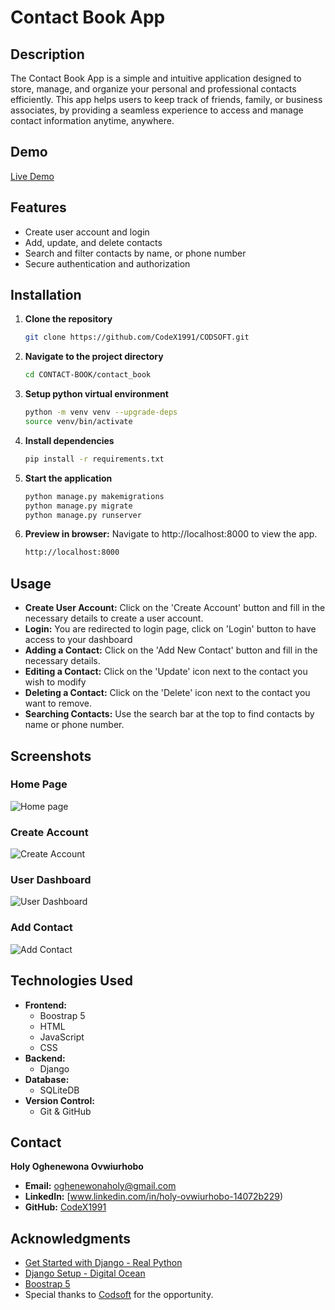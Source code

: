 # Contact Book App
## Description
The Contact Book App is a simple and intuitive application designed to store, manage, and organize your 
personal and professional contacts efficiently. This app helps users to keep track of friends, family, or 
business associates, by providing a seamless experience to access and manage contact information anytime, anywhere.

## Demo
[Live Demo](https://youtu.be/xSLP7f_pulQ?si=StMrbhw9UAZZP4Fl)

## Features
- Create user account and login
- Add, update, and delete contacts
- Search and filter contacts by name, or phone number
- Secure authentication and authorization

## Installation
1. **Clone the repository**
   ```bash
   git clone https://github.com/CodeX1991/CODSOFT.git
2. **Navigate to the project directory**
   ```bash
   cd CONTACT-BOOK/contact_book
3. **Setup python virtual environment**
   ```bash
   python -m venv venv --upgrade-deps
   source venv/bin/activate
4. **Install dependencies**
   ```bash
   pip install -r requirements.txt
5. **Start the application**
   ```bash
   python manage.py makemigrations
   python manage.py migrate
   python manage.py runserver
6. **Preview in browser:**
   Navigate to http://localhost:8000 to view the app.
   ```bash
   http://localhost:8000
## Usage
- **Create User Account:** Click on the 'Create Account' button and fill in the necessary details to create a user account.
- **Login:** You are redirected to login page, click on 'Login' button to have access to your dashboard
- **Adding a Contact:** Click on the 'Add New Contact' button and fill in the necessary details.
- **Editing a Contact:** Click on the 'Update' icon next to the contact you wish to modify
- **Deleting a Contact:** Click on the 'Delete' icon next to the contact you want to remove.
- **Searching Contacts:** Use the search bar at the top to find contacts by name or phone number.

## Screenshots

### Home Page
![Home page](https://github.com/CodeX1991/CODSOFT/blob/main/CONTACT-BOOK/contact_book/Imges/home.png)

### Create Account
![Create Account](https://github.com/CodeX1991/CODSOFT/blob/main/CONTACT-BOOK/contact_book/Imges/create_account.png)

### User Dashboard
![User Dashboard](https://github.com/CodeX1991/CODSOFT/blob/main/CONTACT-BOOK/contact_book/Imges/dashboard.png)

### Add Contact
![Add Contact](https://github.com/CodeX1991/CODSOFT/blob/main/CONTACT-BOOK/contact_book/Imges/Add_Contact.png)

## Technologies Used
- **Frontend:**
  - Boostrap 5
  - HTML
  - JavaScript
  - CSS
- **Backend:**
  - Django
- **Database:**
  - SQLiteDB
- **Version Control:**
  - Git & GitHub

## Contact
**Holy Oghenewona Ovwiurhobo**
- **Email:** oghenewonaholy@gmail.com
- **LinkedIn:** [www.linkedin.com/in/holy-ovwiurhobo-14072b229)
- **GitHub:** [CodeX1991](https://github.com/CodeX1991)

## Acknowledgments
- [Get Started with Django - Real Python](https://realpython.com/get-started-with-django-1/)
- [Django Setup - Digital Ocean](https://www.digitalocean.com/community/tutorials/how-to-install-django-and-set-up-a-development-environment-on-ubuntu-20-04)
- [Boostrap 5](https://getbootstrap.com/docs/5.0/getting-started/introduction/)
- Special thanks to [Codsoft](https://www.codsoft.in/) for the opportunity.
